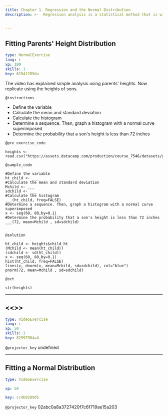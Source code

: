 ```yaml
---
title: Chapter 1. Regression and the Normal Distribution
description: >-  Regression analysis is a statistical method that is widely used in many fields of study, with actuarial science being no exception. This chapter provides an introduction to the role of the normal distribution in regression, the use of logarithmic transformations in specifying regression relationships and the sampling basis that is critical for inferring regression results to broad populations of interest.


---
```

## Fitting Parents' Height Distribution

```yaml
type: NormalExercise
lang: r
xp: 100
skills: 1
key: 6154f289da
```

The video has explained simple analysis using parents' heights. Now replicate using the heights of sons.


`@instructions`

-  Define the variable
-  Calculate the mean and standard deviation
-  Calculate the histogram
-  Determine a sequence. Then, graph a histogram with a normal curve superimposed
-  Determine the probability that a son's height is less than 72 inches


`@pre_exercise_code`
```{r}
heights <- read.csv("https://assets.datacamp.com/production/course_7546/datasets/galton_height.csv",header=TRUE)
```
`@sample_code`
```{r}
#Define the variable
ht_child <- ___
#Calculate the mean and standard deviation
Mchild <- ___
sdchild <- ___
#Calculate the histogram
___(ht_child, freq=FALSE)
#Determine a sequence. Then, graph a histogram with a normal curve superimposed
x <- seq(60, 80,by=0.1)
#Determine the probability that a son's height is less than 72 inches
___(72, mean=Mchild , sd=sdchild)


```
`@solution`
```{r}
ht_child <- heights$child_ht
(Mchild <- mean(ht_child))
(sdchild <- sd(ht_child))
x <- seq(60, 80,by=0.1)
hist(ht_child, freq=FALSE)
lines(x, dnorm(x, mean=Mchild, sd=sdchild), col="blue")
pnorm(72, mean=Mchild , sd=sdchild)
```
`@sct`
```{r}
str(heights)
```



---
## <<<New Exercise>>>

```yaml
type: VideoExercise
lang: r
xp: 50
skills: 1
key: 82997984a4
```

`@projector_key`
undefined

---
## Fitting a Normal Distribution

```yaml
type: VideoExercise

xp: 50

key: cc4b0289d5
```

`@projector_key`
02abc0a8a3727420f7c6f719ae15a203